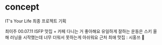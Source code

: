 # concept
IT's Your Life 최종 프로젝트 기획

최이주
00.07.11
ISFP
맛집 + 카페 다니는 거 좋아해요
유일하게 잘하는 운동은 스키
올해 러닝을 시작했는데 너무 더워서 못하는게 아쉬워요
근처 최애 맛집 : 시홍쓰 🍅
